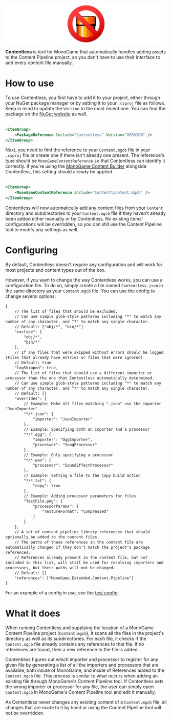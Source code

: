 ![The Contentless banner](https://raw.githubusercontent.com/Ellpeck/Contentless/main/Banner.png)

**Contentless** is tool for MonoGame that automatically handles adding assets to the Content Pipeline project, so you don't have to use their interface to add every content file manually.

# How to use
To use Contentless, you first have to add it to your project, either through your NuGet package manager or by adding it to your `.csproj` file as follows. Keep in mind to update the `Version` to the most recent one. You can find the package on the [NuGet website](https://www.nuget.org/packages/Contentless/) as well.
```xml

<ItemGroup>
    <PackageReference Include="Contentless" Version="VERSION" />
</ItemGroup>
```
Next, you need to find the reference to your `Content.mgcb` file in your `.csproj` file or create one if there isn't already one present. The reference's type should be `MonoGameContentReference` so that Contentless can identify it correctly. If you're using the [MonoGame Content Builder](https://www.nuget.org/packages/MonoGame.Content.Builder.Task) alongside Contentless, this setting should already be applied.
```xml

<ItemGroup>
    <MonoGameContentReference Include="Content\Content.mgcb" />
</ItemGroup>
```

Contentless will now automatically add any content files from your `Content` directory and subdirectories to your `Content.mgcb` file if they haven't already been added either manually or by Contentless. No existing items' configurations will be overridden, so you can still use the Content Pipeline tool to modify any settings as well.

# Configuring
By default, Contentless doesn't require any configuration and will work for most projects and content types out of the box.

However, if you want to change the way Contentless works, you can use a configuration file. To do so, simply create a file named `Contentless.json` in the same directory as your `Content.mgcb` file. You can use the config to change several options:
```json5
{
    // The list of files that should be excluded. 
    // Can use simple glob-style patterns including "*" to match any number of any character, and "?" to match any single character.
    // Default: ["obj/*", "bin/*"]
    "exclude": [
        "obj/*",
        "bin/*"
    ],
    // If any files that were skipped without errors should be logged (Files that already have entries or files that were ignored)
    // Default: true
    "logSkipped": true,
    // The list of files that should use a different importer or processor than the one that Contentless automatically determined. 
    // Can use simple glob-style patterns including "*" to match any number of any character, and "?" to match any single character.
    // Default: {}
    "overrides": {
        // Example: Make all files matching ".json" use the importer "JsonImporter"
        "*/*.json": {
            "importer": "JsonImporter"
        },
        // Example: Specifying both an importer and a processor
        "*/*.ogg": {
            "importer": "OggImporter",
            "processor": "SongProcessor"
        },
        // Example: Only specifying a processor
        "*/*.wav": {
            "processor": "SoundEffectProcessor"
        },
        // Example: Setting a file to the Copy build action
        "*/*.txt": {
            "copy": true
        },
        // Example: Adding processor parameters for files
        "TestFile.png": {
            "processorParams": {
                "TextureFormat": "Compressed"
            }
        }
    },
    // A set of content pipeline library references that should optionally be added to the content files. 
    // The paths of these references in the content file are automatically changed if they don't match the project's package references.
    // References already present in the content file, but not included in this list, will still be used for resolving importers and processors, but their paths will not be changed.
    // Default: []
    "references": ["MonoGame.Extended.Content.Pipeline"]
}
```
For an example of a config in use, see the [test config](https://github.com/Ellpeck/Contentless/blob/main/Test/Content/Contentless.json).

# What it does
When running Contentless and supplying the location of a MonoGame Content Pipeline project (`Content.mgcb`), it scans all the files in the project's directory as well as its subdirectories. For each file, it checks if the `Content.mgcb` file already contains any references to that file. If no references are found, then a new reference to the file is added.

Contentless figures out which importer and processor to register for any given file by generating a list of all the importers and processors that are available, both inside of MonoGame, and inside of References added to the `Content.mgcb` file. This process is similar to what occurs when adding an existing file through MonoGame's Content Pipeline tool. If Contentless sets the wrong importer or processor for any file, the user can simply open `Content.mgcb` in MonoGame's Content Pipeline tool and edit it manually.

As Contentless never changes any existing content of a `Content.mgcb` file, all changes that are made to it by hand or using the Content Pipeline tool will not be overridden.
